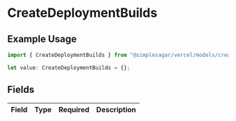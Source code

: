 # CreateDeploymentBuilds

## Example Usage

```typescript
import { CreateDeploymentBuilds } from "@simplesagar/vercel/models/createdeploymentop.js";

let value: CreateDeploymentBuilds = {};
```

## Fields

| Field       | Type        | Required    | Description |
| ----------- | ----------- | ----------- | ----------- |